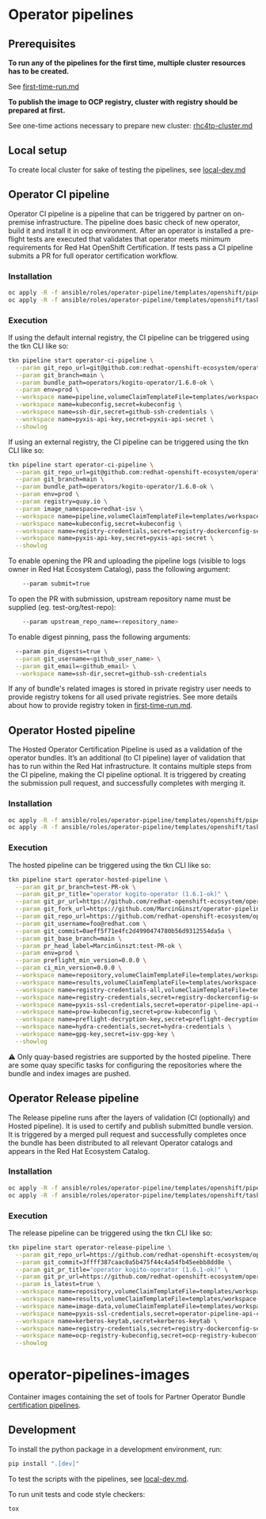 # Operator pipelines

## Prerequisites

**To run any of the pipelines for the first time, multiple cluster resources has to be created.**

See [first-time-run.md](docs/first-time-run.md)

**To publish the image to OCP registry, cluster with registry should be prepared at first.**

See one-time actions necessary to prepare new cluster: [rhc4tp-cluster.md](docs/rhc4tp-cluster.md)

## Local setup
To create local cluster for sake of testing the pipelines, see [local-dev.md](docs/local-dev.md)


## Operator CI pipeline

Operator CI pipeline is a pipeline that can be triggered by partner on on-premise
infrastructure. The pipeline does basic check of new operator, build it and install
it in ocp environment. After an operator is installed a pre-flight tests are executed
that validates that operator meets minimum requirements for Red Hat OpenShift Certification.
If tests pass a CI pipeline submits a PR for full operator certification workflow.

### Installation
```bash
oc apply -R -f ansible/roles/operator-pipeline/templates/openshift/pipelines/operator-ci-pipeline.yml
oc apply -R -f ansible/roles/operator-pipeline/templates/openshift/tasks
```

### Execution
If using the default internal registry, the CI pipeline can be triggered using the tkn CLI like so:

```bash
tkn pipeline start operator-ci-pipeline \
  --param git_repo_url=git@github.com:redhat-openshift-ecosystem/operator-pipelines-test.git \
  --param git_branch=main \
  --param bundle_path=operators/kogito-operator/1.6.0-ok \
  --param env=prod \
  --workspace name=pipeline,volumeClaimTemplateFile=templates/workspace-template.yml \
  --workspace name=kubeconfig,secret=kubeconfig \
  --workspace name=ssh-dir,secret=github-ssh-credentials \
  --workspace name=pyxis-api-key,secret=pyxis-api-secret \
  --showlog
```
If using an external registry, the CI pipeline can be triggered using the tkn CLI like so:

```bash
tkn pipeline start operator-ci-pipeline \
  --param git_repo_url=git@github.com:redhat-openshift-ecosystem/operator-pipelines-test.git \
  --param git_branch=main \
  --param bundle_path=operators/kogito-operator/1.6.0-ok \
  --param env=prod \
  --param registry=quay.io \
  --param image_namespace=redhat-isv \
  --workspace name=pipeline,volumeClaimTemplateFile=templates/workspace-template.yml \
  --workspace name=kubeconfig,secret=kubeconfig \
  --workspace name=registry-credentials,secret=registry-dockerconfig-secret \
  --workspace name=pyxis-api-key,secret=pyxis-api-secret \
  --showlog
```

To enable opening the PR and uploading the pipeline logs (visible to logs owner in Red Hat Ecosystem Catalog),
pass the following argument:

```bash
    --param submit=true
```

To open the PR with submission, upstream repository name
must be supplied (eg. test-org/test-repo):

```bash
    --param upstream_repo_name=<repository_name>
```

To enable digest pinning, pass the following arguments:

```bash
  --param pin_digests=true \
  --param git_username=<github_user_name> \
  --param git_email=<github_email> \
  --workspace name=ssh-dir,secret=github-ssh-credentials
```

If any of bundle's related images is stored in private registry user needs to
provide registry tokens for all used private registries. See more details about
how to provide registry token in [first-time-run.md](docs/first-time-run.md).

## Operator Hosted pipeline
The Hosted Operator Certification Pipeline is used as a validation of the operator
bundles. It’s an additional (to CI pipeline) layer of validation that has to run within
the Red Hat infrastructure. It contains multiple steps from the CI pipeline, making the CI pipeline optional.
It is triggered by creating the submission pull request, and successfully completes with merging it.

### Installation
```bash
oc apply -R -f ansible/roles/operator-pipeline/templates/openshift/pipelines/operator-hosted-pipeline.yml
oc apply -R -f ansible/roles/operator-pipeline/templates/openshift/tasks
```

### Execution
The hosted pipeline can be triggered using the tkn CLI like so:

```bash
tkn pipeline start operator-hosted-pipeline \
  --param git_pr_branch=test-PR-ok \
  --param git_pr_title="operator kogito-operator (1.6.1-ok)" \
  --param git_pr_url=https://github.com/redhat-openshift-ecosystem/operator-pipelines-test/pull/31 \
  --param git_fork_url=https://github.com/MarcinGinszt/operator-pipelines-test.git \
  --param git_repo_url=https://github.com/redhat-openshift-ecosystem/operator-pipelines-test.git \
  --param git_username=foo@redhat.com \
  --param git_commit=0aeff5f71e4fc2d4990474780b56d9312554da5a \
  --param git_base_branch=main \
  --param pr_head_label=MarcinGinszt:test-PR-ok \
  --param env=prod \
  --param preflight_min_version=0.0.0 \
  --param ci_min_version=0.0.0 \
  --workspace name=repository,volumeClaimTemplateFile=templates/workspace-template-small.yml \
  --workspace name=results,volumeClaimTemplateFile=templates/workspace-template.yml \
  --workspace name=registry-credentials-all,volumeClaimTemplateFile=templates/workspace-template-small.yml \
  --workspace name=registry-credentials,secret=registry-dockerconfig-secret \
  --workspace name=pyxis-ssl-credentials,secret=operator-pipeline-api-certs \
  --workspace name=prow-kubeconfig,secret=prow-kubeconfig \
  --workspace name=preflight-decryption-key,secret=preflight-decryption-key \
  --workspace name=hydra-credentials,secret=hydra-credentials \
  --workspace name=gpg-key,secret=isv-gpg-key \
  --showlog
```

:warning: Only quay-based registries are supported by the hosted pipeline.
There are some quay specific tasks for configuring the repositories where
the bundle and index images are pushed.


## Operator Release pipeline
The Release pipeline runs after the layers of validation (CI (optionally) and Hosted pipeline).
It is used to certify and publish submitted bundle version.
It is triggered by a merged pull request and successfully completes
once the bundle has been distributed to all relevant Operator catalogs and appears in the Red Hat Ecosystem Catalog.



### Installation

```bash
oc apply -R -f ansible/roles/operator-pipeline/templates/openshift/pipelines/operator-release-pipeline.yml
oc apply -R -f ansible/roles/operator-pipeline/templates/openshift/tasks
```

### Execution
The release pipeline can be triggered using the tkn CLI like so:

```bash
tkn pipeline start operator-release-pipeline \
  --param git_repo_url=https://github.com/redhat-openshift-ecosystem/operator-pipelines-test.git \
  --param git_commit=3ffff387caac0a5b475f44c4a54fb45eebb8dd8e \
  --param git_pr_title="operator kogito-operator (1.6.1-ok)" \
  --param git_pr_url=https://github.com/redhat-openshift-ecosystem/operator-pipelines-test/pull/31 \
  --param is_latest=true \
  --workspace name=repository,volumeClaimTemplateFile=templates/workspace-template.yml \
  --workspace name=results,volumeClaimTemplateFile=templates/workspace-template-small.yml \
  --workspace name=image-data,volumeClaimTemplateFile=templates/workspace-template-small.yml \
  --workspace name=pyxis-ssl-credentials,secret=operator-pipeline-api-certs \
  --workspace name=kerberos-keytab,secret=kerberos-keytab \
  --workspace name=registry-credentials,secret=registry-dockerconfig-secret \
  --workspace name=ocp-registry-kubeconfig,secret=ocp-registry-kubeconfig \
  --showlog
```

# operator-pipelines-images
Container images containing the set of tools for Partner Operator Bundle [certification pipelines](https://github.com/redhat-openshift-ecosystem/operator-pipelines).

## Development

To install the python package in a development environment, run:

```bash
pip install ".[dev]"
```

To test the scripts with the pipelines, see [local-dev.md](docs/local-dev.md).

To run unit tests and code style checkers:

```bash
tox
```
